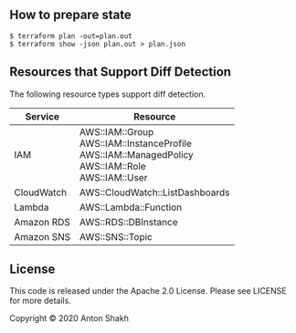 ## How to prepare state
```shell
$ terraform plan -out=plan.out
$ terraform show -json plan.out > plan.json
```

## Resources that Support Diff Detection
The following resource types support diff detection.

Service | Resource
------------ | -------------
IAM | AWS::IAM::Group <br /> AWS::IAM::InstanceProfile <br /> AWS::IAM::ManagedPolicy <br /> AWS::IAM::Role <br /> AWS::IAM::User
CloudWatch | AWS::CloudWatch::ListDashboards 
Lambda | AWS::Lambda::Function
Amazon RDS | AWS::RDS::DBInstance
Amazon SNS | AWS::SNS::Topic
## License

This code is released under the Apache 2.0 License. Please see LICENSE for more details.

Copyright © 2020 Anton Shakh
